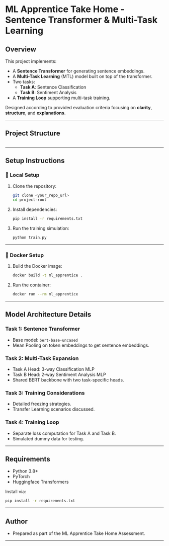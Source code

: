 # ML Apprentice Take Home - Sentence Transformer & Multi-Task Learning

## Overview

This project implements:
- A **Sentence Transformer** for generating sentence embeddings.
- A **Multi-Task Learning** (MTL) model built on top of the transformer.
- Two tasks:
  - **Task A**: Sentence Classification
  - **Task B**: Sentiment Analysis
- A **Training Loop** supporting multi-task training.

Designed according to provided evaluation criteria focusing on **clarity**, **structure**, and **explanations**.

---

## Project Structure

``` /project-root ├── model.py # Task 1 - Basic Sentence Transformer ├── multitask_model.py # Task 2 - MTL Expanded Model ├── train.py # Task 4 - Training Simulation Loop ├── requirements.txt # Python environment setup ├── Dockerfile # Docker container setup ├── README.md # Documentation ├── Written_Explanation.docx # Written answers for Tasks 1-4 
```

---

## Setup Instructions

### 🔧 Local Setup

1. Clone the repository:
    ```bash
    git clone <your_repo_url>
    cd project-root
    ```

2. Install dependencies:
    ```bash
    pip install -r requirements.txt
    ```

3. Run the training simulation:
    ```bash
    python train.py
    ```

---

### 🐳 Docker Setup

1. Build the Docker image:
    ```bash
    docker build -t ml_apprentice .
    ```

2. Run the container:
    ```bash
    docker run --rm ml_apprentice
    ```

---

## Model Architecture Details

### Task 1: Sentence Transformer
- Base model: `bert-base-uncased`
- Mean Pooling on token embeddings to get sentence embeddings.

### Task 2: Multi-Task Expansion
- Task A Head: 3-way Classification MLP
- Task B Head: 2-way Sentiment Analysis MLP
- Shared BERT backbone with two task-specific heads.

### Task 3: Training Considerations
- Detailed freezing strategies.
- Transfer Learning scenarios discussed.

### Task 4: Training Loop
- Separate loss computation for Task A and Task B.
- Simulated dummy data for testing.

---

## Requirements

- Python 3.8+
- PyTorch
- Huggingface Transformers

Install via:
```bash
pip install -r requirements.txt
```

---

## Author
- Prepared as part of the ML Apprentice Take Home Assessment.

---
